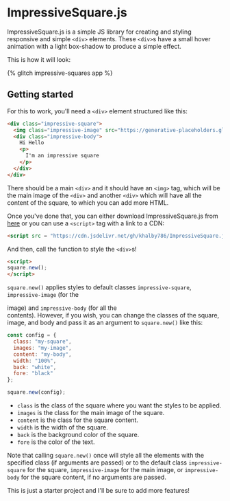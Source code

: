 # ImpressiveSquare.js

ImpressiveSquare.js is a simple JS library for creating and styling responsive and simple `<div>` elements. These `<div>`s have a small hover animation with a light box-shadow to produce a simple effect. 

This is how it will look:

{% glitch impressive-squares app %}

## Getting started

For this to work, you'll need a `<div>` element structured like this:

```html
<div class="impressive-square">
  <img class="impressive-image" src="https://generative-placeholders.glitch.me/image?width=637&height=200" width="100%" />
  <div class="impressive-body">
    Hi Hello
    <p>
      I'm an impressive square
    </p>
  </div>
</div>
```

There should be a main `<div>` and it should have an `<img>` tag, which will be the main image of the `<div>` and another `<div>` which will have all the content of the square, to which you can add more HTML. 

Once you've done that, you can either download ImpressiveSquare.js from [here](https://raw.githubusercontent.com/khalby786/ImpressiveSquare.js/master/script.js) or you can use a `<script>` tag with a link to a CDN:
```html
<script src = "https://cdn.jsdelivr.net/gh/khalby786/ImpressiveSquare.js@latest/script.js"></script>
```

And then, call the function to style the `<div>`s!
```html
<script>
square.new();
</script>
```

`square.new()` applies styles to default classes `impressive-square`, `impressive-image` (for the <div> image) and `impressive-body` (for all the <div> contents). However, if you wish, you can change the classes of the square, image, and body and pass it as an argument to `square.new()` like this:

```js
const config = {
  class: "my-square",
  images: "my-image",
  content: "my-body",
  width: "100%",
  back: "white",
  fore: "black"
};

square.new(config);
```

* `class` is the class of the square where you want the styles to be applied.
* `images` is the class for the main image of the square.
* `content` is the class for the square content.
* `width` is the width of the square.
* `back` is the background color of the square.
* `fore` is the color of the text.

Note that calling `square.new()` once will style all the elements with the specified class (if arguments are passed) or to the default class `impressive-square` for the square, `impressive-image` for the main image, or `impressive-body` for the square content, if no arguments are passed.

This is just a starter project and I'll be sure to add more features!
